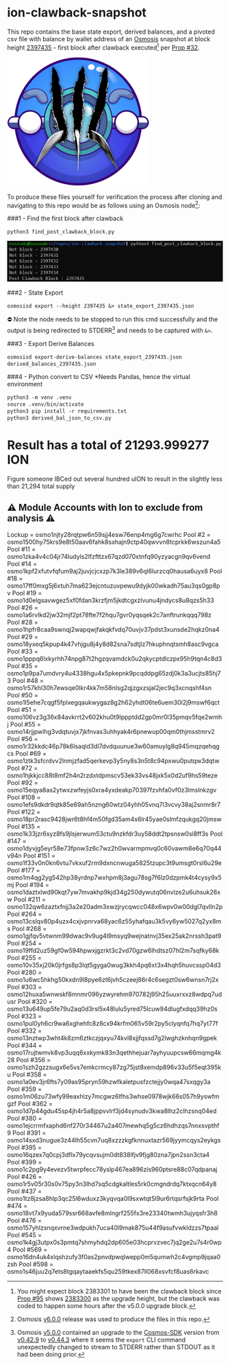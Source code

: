 # ion-clawback-snapshot
This repo contains the base state export, derived balances, and a pivoted csv file with balance by wallet address of an [Osmosis](https://osmosis.zone/) snapshot at block height [2397435](https://www.mintscan.io/osmosis/blocks/2397435) - first block after clawback executed[^1] per [Prop #32](https://www.mintscan.io/osmosis/proposals/32).

![ion](img/ion_clawback.png)

To produce these files yourself for verification the process after cloning and navigating to this repo would be as follows using an Osmosis node[^2]:

###1 - Find the first block after clawback
```
python3 find_post_clawback_block.py
```
![an_image](img/find_post_clawback_block.png)

###2 - State Export
```
osmosisd export --height 2397435 &> state_export_2397435.json
```
⛔ Note the node needs to be stopped to run this cmd successfully and the output is being redirected to STDERR[^3] and needs to be captured with `&>`.

###3 - Export Derive Balances
```
osmosisd export-derive-balances state_export_2397435.json derived_balances_2397435.json
```
###4 - Python convert to CSV
*Needs Pandas, hence the virtual environment
```
python3 -m venv .venv
source .venv/bin/activate
python3 pip install -r requirements.txt
python3 derived_bal_json_to_csv.py
```
# Result has a total of 21293.999277 ION 
Figure someone IBCed out several hundred uION to result in the slightly less than 21,294 total supply


## ⚠ Module Accounts with Ion to exclude from analysis ⚠

Lockup    = osmo1njty28rqtpw6n59sjj4esw76enp4mg6g7cwrhc
Pool #2   = osmo1500hy75krs9e8t50aav6fahk8sxhajn9ctp40qwvvn8tcprkk6wszun4a5
Pool #11  = osmo1zka4v4c04jr74ludyls2lfzfttzx67qzd070xtnfq90yzyacgn9qv6vend
Pool #14  = osmo1kpf2xfutvfqfum9aj2juvjcjcxzp7k3le389v6ql6lurzcq0hausa6uyx8
Pool #18  = osmo17ff0mxg5j6xtuh7ma623ejcntuzuvpewu9dyjk00wkadh75au3qs0gp8pv
Pool #19  = osmo1d0elgsavwgez5xf0fdan3krzfjm5jkdtcgxzlvunu4jndycs8u8qzs5h33
Pool #26  = osmo1a6rvlkd2jw32mjf2pt78fte7f2hqu7gvr0yqsqek2c7anftrunkqqq798z
Pool #28  = osmo1hpfr8caa9swnqj2wapqwjfakqkfvdq70uvjv37pdst3xunsde2hqkz0na4
Pool #29  = osmo18yxeq5kpup4k47vhjgu8j4y8d82sna7sdtjlz7hkuphnqtsmh8asc9vgca
Pool #33  = osmo1pppq6lxkyrhh74npg87t2hgzqvamdck0u2qkycptdlczpx95h9tqn4c8d3
Pool #35  = osmo1p9pa7umdvry4u4338hgu4x5pkepnk9pcqddpg65zdj0k3a3ucjts85hj73
Pool #48  = osmo1r57khl30h7ewsqe0lkr4kk7m58nlsg2qjzgxzsjal2jec9q3xcnqshf4sn
Pool #50  = osmo1l5ehe7cqgf5fplxegqaukwygaz8g2h62yhdt06te6uem30l2j9mswf6qct
Pool #51  = osmo106vz3g36x84avkrrt2v602khu0t9lppptdd2gp0mr0l35pmqv5fqe2wmhj
Pool #55  = osmo14rjjpwlhg3vdqtuvjx7jkfnvas3uhhyak4r6pnewup00qm0thjmsstmrv2
Pool #56  = osmo1r32kkdc46p78k6lsaqld3dl7dvdquunue3w60amuylg8q945mqzqehqgcs
Pool #69  = osmo1ztk3sfcrdvv2lnmjzfad5qerkevp3y5ny8s3n5t8c94pxwu0putqw3dqtw
Pool #72  = osmo1hjkkjcc88t8mf2h4n2rzdxtdpmscv53ek33vs48jxk5x0d2uf9hs59teze
Pool #92  = osmo15eqya8as2ytwxzwfeyjs0xra4yxdeakp70397fzvhfa0vf0z3lmslnkzgv
Pool #108 = osmo1efs9dkdr9qtk85e69ah5nzng60wtz04yhh05vnq7l3vcvy38aj2snmr8r7
Pool #122 = osmo18pr2rasc9428jwr6t8hf4m50fgd35am4s6lr45yae0slmfzqukgq20jmsw
Pool #135 = osmo1k33jzr6syz8fs9jlsjerwum53ctu9nzkfdr3uy58ddt2tpsnsw0sl8ff3s
Pool #147 = osmo1dyvjg5eyr58e73fpnw3z6c7wz2h0wvarmpmvq0c60vawm8e6q70q44v94n
Pool #151 = osmo1f33v0n0kn6vtu7vkxuf2rm9dxncnwuga5825tzupc3t9umsgt0rsl6u29e 
Pool #177 = osmo1m4qg2yg542hp38yrdnp7wxhpm8j3agu78sg7f6lz0dzpmk4t4cysy9x5mj
Pool #194 = osmo1daztxlwd90kqt7yw7mvakhp9kjd34g250dywutq06nvlze2u6uhsuk26xw
Pool #211 = osmo132qw6zaztxfnjj3a2e20adm3xwzjrycqwcc048x6wpv0w00dgl7qvlln2p
Pool #264 = osmo13cslqv80p4uzx4cxjvpnrva68yac6z55yhafqau3k5vy6yw5027q2yx8ms
Pool #268 = osmo1gjfqv5vtwnm99dwac9v9ug4l9msyq9wejnatnvj35ex25ak2nrssh3pat9
Pool #254 = osmo19ffd2uz59gf0w594hpwxjgzrkt3c2vd70gzw6lhdtsz07hl2m7sqfky68k
Pool #255 = osmo10v35xj20k0jrfgs8p3lqt5gyga0wug3kkh4pq6xt3x4hqh5huvcssp04d3
Pool #280 = osmo1u6wc5hkhg50kxdn9l8pye6zt6jvh5czeej86r4c6segzt0sw6wnsn7rj2x
Pool #303 = osmo12huxa5wnwskf8mnmr096yzwyrehm970782j95h25uuxrxxz8wdpq7udusr
Pool #320 = osmo13u649up5fe79u2aq0d3rsl5x48lulu5yred75lcuw94dlugfxdqq39hz0s
Pool #323 = osmo1pul0yh6cr9wa6xghehfc8z8cx94krfm065v59r2py5clyqnfq7hq7yt77f
Pool #332 = osmo13nztwp3wht4k8zm6ztkczjqxyu74kvl8xjjfqssd7g2lwghzknhqn9gpek
Pool #344 = osmo17rujtwmvk8vp3uqq6xxkymk83n3qethhejuar7ayhyuupcsw66mqmg4k28
Pool #356 = osmo1szh2gzzsugx6e5vs7emkcrmcy87zg75jst8xemdp896v33u5f5eqt395ku
Pool #358 = osmo1a0ev3jr6fts7y09as95pryn59hzwfkaletpusfzctejjy0wqa47sxqgy3a
Pool #359 = osmo1m06zu73wfy99eaxhlzy7mcgwz6lfhs3whse0978wjk66s057h9yswfmgzf
Pool #362 = osmo1d7p44gdu45sp4jh4r5a8jppvvlrf3jd4synudv3kwa8lhz2clhzsnq04ed
Pool #380 = osmo1ejcrrmfxaphd6nf270r34467u2a407mewhq5g5cz6hdhzqs7nnxsvpthf9
Pool #391 = osmo14sxd3nugue3z44lh55cvn7uq8xzzzkgfknnuxtazr569jyymcqys2eykgs
Pool #395 = osmo16qzex7q0cpj3dflx79ycqvsujm0dt838lfjv9fjg80zna7jpn2ssn3cta4
Pool #399 = osmo1c2pg9y4evezv5twrpfecc78yslp467ea896zls960ptsre88c07qdpanaj
Pool #426 = osmo1r5v05r30s0v75py3n3lhd7sq5cdgkaltles5rk0cmgndrdq7ktxqcn64y8
Pool #437 = osmo1tz8jzsa8hlp3qc25l6wduxz3kyqvqa0l9sxwtqt5l9ur6rtqsrfsjk9rta
Pool #474 = osmo18vt7x9yuda579ssr668avfe8mlngrf255fx3re23340twmh3ujyqsfr3h8
Pool #476 = osmo157yhlzsnqxvrne3wdpukh7uca40l9mak875u44f9asufvwkldzzs7tpaal
Pool #545 = osmo1k4gj3utpx0s3pmtq7shmyhdq2dp605e03hcprvzvec7jq2ge2u7s4r0wp4
Pool #569 = osmo16dn4uk4xlqshzufy3f0as2pnvdpwqlwepp0m5qumwh2c4vgmp9jqaa0zsh
Pool #598 = osmo1s46juu2q7ets8tgqaytaaekfs5qu259tkex87ll068xsvfcf8uas6rkavc


[^1]: You might expect block 2383301 to have been the clawback block since [Prop #95](https://www.mintscan.io/osmosis/proposals/95) shows [2383300](https://www.mintscan.io/osmosis/blocks/2383300) as the upgrade height, but the clawback was coded to happen some hours after the v5.0.0 upgrade block.

[^2]: Osmosis [v6.0.0](https://github.com/osmosis-labs/osmosis/releases/tag/v6.0.0) release was used to produce the files in this repo.

[^3]: Osmosis [v5.0.0](https://github.com/osmosis-labs/osmosis/releases/tag/v5.0.0) contained an upgrade to the [Cosmos-SDK](https://github.com/cosmos/cosmos-sdk) version from [v0.42.9](https://github.com/cosmos/cosmos-sdk/releases/tag/v0.42.9) to [v0.44.3](https://github.com/cosmos/cosmos-sdk/releases/tag/v0.44.3) where it seems the `export` CLI command unexpectedly changed to stream to STDERR rather than STDOUT as it had been doing prior. 



